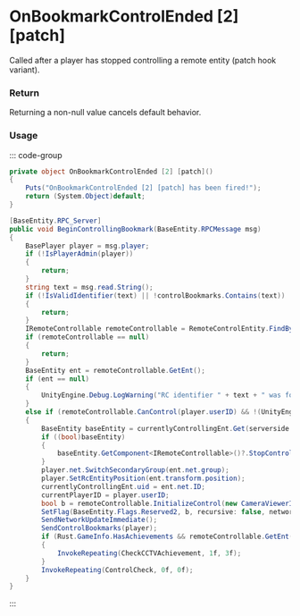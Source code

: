 <Badge type="danger" text="Carbon Compatible"/><Badge type="warning" text="Oxide Compatible"/>
# OnBookmarkControlEnded [2] [patch]
Called after a player has stopped controlling a remote entity (patch hook variant).
### Return
Returning a non-null value cancels default behavior.

### Usage
::: code-group
```csharp [Example]
private object OnBookmarkControlEnded [2] [patch]()
{
	Puts("OnBookmarkControlEnded [2] [patch] has been fired!");
	return (System.Object)default;
}
```
```csharp [Source — Assembly-CSharp @ ComputerStation]
[BaseEntity.RPC_Server]
public void BeginControllingBookmark(BaseEntity.RPCMessage msg)
{
	BasePlayer player = msg.player;
	if (!IsPlayerAdmin(player))
	{
		return;
	}
	string text = msg.read.String();
	if (!IsValidIdentifier(text) || !controlBookmarks.Contains(text))
	{
		return;
	}
	IRemoteControllable remoteControllable = RemoteControlEntity.FindByID(text);
	if (remoteControllable == null)
	{
		return;
	}
	BaseEntity ent = remoteControllable.GetEnt();
	if (ent == null)
	{
		UnityEngine.Debug.LogWarning("RC identifier " + text + " was found but has a null or destroyed entity, this should never happen");
	}
	else if (remoteControllable.CanControl(player.userID) && !(UnityEngine.Vector3.Distance(base.transform.position, ent.transform.position) >= remoteControllable.MaxRange))
	{
		BaseEntity baseEntity = currentlyControllingEnt.Get(serverside: true);
		if ((bool)baseEntity)
		{
			baseEntity.GetComponent<IRemoteControllable>()?.StopControl(new CameraViewerId(currentPlayerID, 0L));
		}
		player.net.SwitchSecondaryGroup(ent.net.group);
		player.SetRcEntityPosition(ent.transform.position);
		currentlyControllingEnt.uid = ent.net.ID;
		currentPlayerID = player.userID;
		bool b = remoteControllable.InitializeControl(new CameraViewerId(currentPlayerID, 0L));
		SetFlag(BaseEntity.Flags.Reserved2, b, recursive: false, networkupdate: false);
		SendNetworkUpdateImmediate();
		SendControlBookmarks(player);
		if (Rust.GameInfo.HasAchievements && remoteControllable.GetEnt() is CCTV_RC)
		{
			InvokeRepeating(CheckCCTVAchievement, 1f, 3f);
		}
		InvokeRepeating(ControlCheck, 0f, 0f);
	}
}

```
:::
